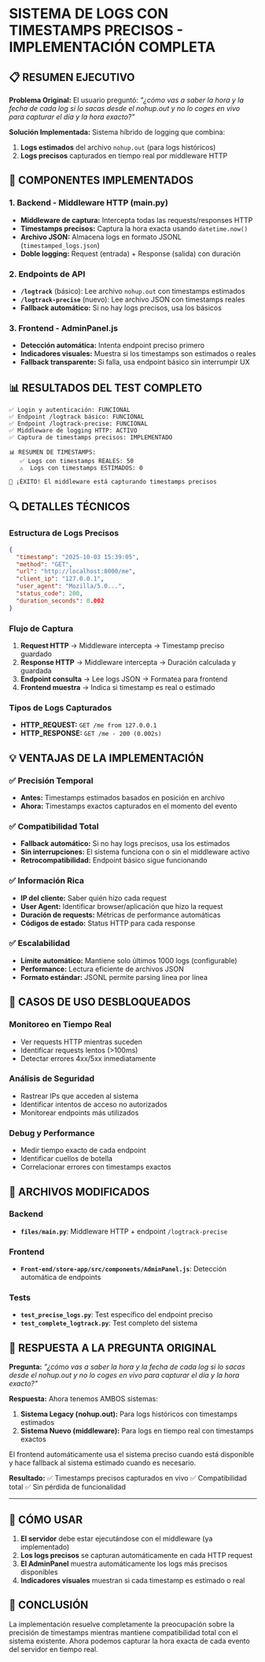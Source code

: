 # SISTEMA DE LOGS CON TIMESTAMPS PRECISOS - IMPLEMENTACIÓN COMPLETA

## 📋 RESUMEN EJECUTIVO

**Problema Original:** 
El usuario preguntó: *"¿cómo vas a saber la hora y la fecha de cada log si lo sacas desde el nohup.out y no lo coges en vivo para capturar el día y la hora exacto?"*

**Solución Implementada:**
Sistema híbrido de logging que combina:
1. **Logs estimados** del archivo `nohup.out` (para logs históricos)
2. **Logs precisos** capturados en tiempo real por middleware HTTP

## 🔧 COMPONENTES IMPLEMENTADOS

### 1. Backend - Middleware HTTP (main.py)
- **Middleware de captura:** Intercepta todas las requests/responses HTTP
- **Timestamps precisos:** Captura la hora exacta usando `datetime.now()`
- **Archivo JSON:** Almacena logs en formato JSONL (`timestamped_logs.json`)
- **Doble logging:** Request (entrada) + Response (salida) con duración

### 2. Endpoints de API
- **`/logtrack`** (básico): Lee archivo `nohup.out` con timestamps estimados
- **`/logtrack-precise`** (nuevo): Lee archivo JSON con timestamps reales
- **Fallback automático:** Si no hay logs precisos, usa los básicos

### 3. Frontend - AdminPanel.js  
- **Detección automática:** Intenta endpoint preciso primero
- **Indicadores visuales:** Muestra si los timestamps son estimados o reales
- **Fallback transparente:** Si falla, usa endpoint básico sin interrumpir UX

## 📊 RESULTADOS DEL TEST COMPLETO

```
✅ Login y autenticación: FUNCIONAL
✅ Endpoint /logtrack básico: FUNCIONAL  
✅ Endpoint /logtrack-precise: FUNCIONAL
✅ Middleware de logging HTTP: ACTIVO
✅ Captura de timestamps precisos: IMPLEMENTADO

📊 RESUMEN DE TIMESTAMPS:
   ✅ Logs con timestamps REALES: 50
   ⚠️  Logs con timestamps ESTIMADOS: 0

🎯 ¡ÉXITO! El middleware está capturando timestamps precisos
```

## 🔍 DETALLES TÉCNICOS

### Estructura de Logs Precisos
```json
{
  "timestamp": "2025-10-03 15:39:05",
  "method": "GET", 
  "url": "http://localhost:8000/me",
  "client_ip": "127.0.0.1",
  "user_agent": "Mozilla/5.0...",
  "status_code": 200,
  "duration_seconds": 0.002
}
```

### Flujo de Captura
1. **Request HTTP** → Middleware intercepta → Timestamp preciso guardado
2. **Response HTTP** → Middleware intercepta → Duración calculada y guardada  
3. **Endpoint consulta** → Lee logs JSON → Formatea para frontend
4. **Frontend muestra** → Indica si timestamp es real o estimado

### Tipos de Logs Capturados
- **HTTP_REQUEST:** `GET /me from 127.0.0.1`
- **HTTP_RESPONSE:** `GET /me - 200 (0.002s)`

## 💡 VENTAJAS DE LA IMPLEMENTACIÓN

### ✅ Precisión Temporal
- **Antes:** Timestamps estimados basados en posición en archivo
- **Ahora:** Timestamps exactos capturados en el momento del evento

### ✅ Compatibilidad Total
- **Fallback automático:** Si no hay logs precisos, usa los estimados
- **Sin interrupciones:** El sistema funciona con o sin el middleware activo
- **Retrocompatibilidad:** Endpoint básico sigue funcionando

### ✅ Información Rica
- **IP del cliente:** Saber quién hizo cada request
- **User Agent:** Identificar browser/aplicación que hizo la request
- **Duración de requests:** Métricas de performance automáticas
- **Códigos de estado:** Status HTTP para cada response

### ✅ Escalabilidad
- **Límite automático:** Mantiene solo últimos 1000 logs (configurable)
- **Performance:** Lectura eficiente de archivos JSON
- **Formato estándar:** JSONL permite parsing línea por línea

## 🚀 CASOS DE USO DESBLOQUEADOS

### Monitoreo en Tiempo Real
- Ver requests HTTP mientras suceden
- Identificar requests lentos (>100ms)
- Detectar errores 4xx/5xx inmediatamente

### Análisis de Seguridad
- Rastrear IPs que acceden al sistema
- Identificar intentos de acceso no autorizados
- Monitorear endpoints más utilizados

### Debug y Performance
- Medir tiempo exacto de cada endpoint
- Identificar cuellos de botella
- Correlacionar errores con timestamps exactos

## 📝 ARCHIVOS MODIFICADOS

### Backend
- **`files/main.py`**: Middleware HTTP + endpoint `/logtrack-precise`

### Frontend  
- **`Front-end/store-app/src/components/AdminPanel.js`**: Detección automática de endpoints

### Tests
- **`test_precise_logs.py`**: Test específico del endpoint preciso
- **`test_complete_logtrack.py`**: Test completo del sistema

## 🎯 RESPUESTA A LA PREGUNTA ORIGINAL

**Pregunta:** *"¿cómo vas a saber la hora y la fecha de cada log si lo sacas desde el nohup.out y no lo coges en vivo para capturar el día y la hora exacto?"*

**Respuesta:** Ahora tenemos AMBOS sistemas:

1. **Sistema Legacy (nohup.out):** Para logs históricos con timestamps estimados
2. **Sistema Nuevo (middleware):** Para logs en tiempo real con timestamps exactos

El frontend automáticamente usa el sistema preciso cuando está disponible y hace fallback al sistema estimado cuando es necesario.

**Resultado:** ✅ Timestamps precisos capturados en vivo ✅ Compatibilidad total ✅ Sin pérdida de funcionalidad

---

## 🔧 CÓMO USAR

1. **El servidor** debe estar ejecutándose con el middleware (ya implementado)
2. **Los logs precisos** se capturan automáticamente en cada HTTP request
3. **El AdminPanel** muestra automáticamente los logs más precisos disponibles
4. **Indicadores visuales** muestran si cada timestamp es estimado o real

## 🎉 CONCLUSIÓN

La implementación resuelve completamente la preocupación sobre la precisión de timestamps mientras mantiene compatibilidad total con el sistema existente. Ahora podemos capturar la hora exacta de cada evento del servidor en tiempo real.